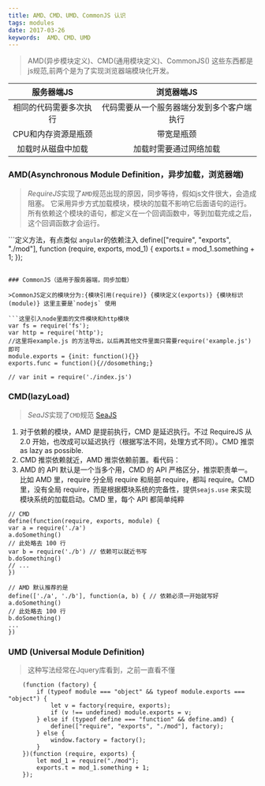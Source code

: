 ```yaml
---
title: AMD、CMD、UMD、CommonJS 认识
tags: modules
date: 2017-03-26
keywords:  AMD、CMD、UMD
---
```


>AMD(异步模块定义)、CMD(通用模块定义)、CommonJS()
这些东西都是js规范,前两个是为了实现浏览器端模块化开发。

|       服务器端JS  |     浏览器端JS    |
|:-----------------:|:---------------:  |
|相同的代码需要多次执行|代码需要从一个服务器端分发到多个客户端执行|
|CPU和内存资源是瓶颈|带宽是瓶颈         |
|加载时从磁盘中加载 |加载时需要通过网络加载|

<!--more-->

### AMD(Asynchronous Module Definition，异步加载，浏览器端)

>*RequireJS*实现了`AMD`规范出现的原因，同步等待，假如js文件很大，会造成阻塞。
它采用异步方式加载模块，模块的加载不影响它后面语句的运行。所有依赖这个模块的语句，都定义在一个回调函数中，等到加载完成之后，这个回调函数才会运行。

```定义方法，有点类似  `angular`的依赖注入
define(["require", "exports", "./mod"], function (require, exports, mod_1) {
    exports.t = mod_1.something + 1;
});
```

### CommonJS（适用于服务器端，同步加载）

>CommonJS定义的模块分为:{模块引用(require)} {模块定义(exports)} {模块标识(module)} 这里主要是`nodejs` 使用

```这里引入node里面的文件模块和http模块
var fs = require('fs');
var http = require('http');
//这里将example.js 的方法导出，以后再其他文件里面只需要require('example.js')即可
module.exports = {init: function(){}}
exports.func = function(){//dosomething;}

// var init = require('./index.js')
```


### CMD(lazyLoad)

>*SeaJS*实现了`CMD`规范 [SeaJS](https://www.zhihu.com/question/20351507/answer/14859415)

1. 对于依赖的模块，AMD 是提前执行，CMD 是延迟执行。不过 RequireJS 从 2.0 开始，也改成可以延迟执行（根据写法不同，处理方式不同）。CMD 推崇 as lazy as possible.
2. CMD 推崇依赖就近，AMD 推崇依赖前置。看代码：
3. AMD 的 API 默认是一个当多个用，CMD 的 API 严格区分，推崇职责单一。比如 AMD 里，require 分全局 require 和局部 require，都叫 require。CMD 里，没有全局 require，而是根据模块系统的完备性，提供`seajs.use` 来实现模块系统的加载启动。CMD 里，每个 API 都简单纯粹

```
// CMD
define(function(require, exports, module) {
var a = require('./a')
a.doSomething()
// 此处略去 100 行
var b = require('./b') // 依赖可以就近书写
b.doSomething()
// ... 
})

// AMD 默认推荐的是
define(['./a', './b'], function(a, b) { // 依赖必须一开始就写好
a.doSomething()
// 此处略去 100 行
b.doSomething()
...
}) 
```

### UMD (Universal Module Definition)

>这种写法经常在Jquery库看到，之前一直看不懂

```
    (function (factory) {
        if (typeof module === "object" && typeof module.exports === "object") {
            let v = factory(require, exports); 
            if (v !== undefined) module.exports = v;
        } else if (typeof define === "function" && define.amd) {
            define(["require", "exports", "./mod"], factory);
        } else {
            window.factory = factory();
        }
    })(function (require, exports) {
        let mod_1 = require("./mod");
        exports.t = mod_1.something + 1;
    });
```


